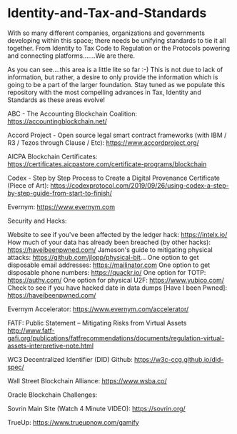 # Identity-and-Tax-and-Standards
With so many different companies, organizations and governments developing within this space; there needs be unifying standards to tie it all together.  From Identity to Tax Code to Regulation or the Protocols powering and connecting platforms.......We are there.

As you can see....this area is a little lite so far :-)  This is not due to lack of information, but rather, a desire to only provide the information which is going to be a part of the larger foundation.  Stay tuned as we populate this repository with the most compelling advances in Tax, Identity and Standards as these areas evolve!


ABC - The Accounting Blockchain Coalition:  https://accountingblockchain.net/

Accord Project - Open source legal smart contract frameworks (with IBM / R3 / Tezos through Clause / Etc):  https://www.accordproject.org/

AICPA Blockchain Certificates:  https://certificates.aicpastore.com/certificate-programs/blockchain

Codex - Step by Step Process to Create a Digital Provenance Certificate (Piece of Art):  https://codexprotocol.com/2019/09/26/using-codex-a-step-by-step-guide-from-start-to-finish/

Evernym:  https://www.evernym.com

Security and Hacks:

Website to see if you've been affected by the ledger hack: https://intelx.io/
How much of your data has already been breached (by other hacks): https://haveibeenpwned.com/
Jameson's guide to mitigating physical attacks: https://github.com/jlopp/physical-bit...
One option to get disposable email addresses: https://mailinator.com
One option to get disposable phone numbers: https://quackr.io/
One option for TOTP: https://authy.com/
One option for physical U2F: https://www.yubico.com/
Check to see if you have hacked date in data dumps [Have I been Pwned]:  https://haveibeenpwned.com/

Evernym Accelerator:  https://www.evernym.com/accelerator/

FATF: Public Statement – Mitigating Risks from Virtual Assets http://www.fatf-gafi.org/publications/fatfrecommendations/documents/regulation-virtual-assets-interpretive-note.html

WC3 Decentralized Identifier (DID) Github:  https://w3c-ccg.github.io/did-spec/

Wall Street Blockchain Alliance:  https://www.wsba.co/



Oracle Blockchain Challenges:  

Sovrin Main Site (Watch 4 Minute VIDEO):  https://sovrin.org/

TrueUp:  https://www.trueupnow.com/gamify

